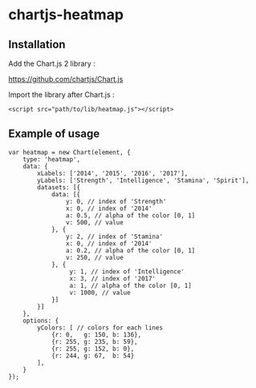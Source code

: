 # chartjs-heatmap

## Installation

Add the Chart.js 2 library :

https://github.com/chartjs/Chart.js

Import the library after Chart.js :

`<script src="path/to/lib/heatmap.js"></script>`

## Example of usage
    
    var heatmap = new Chart(element, {
        type: 'heatmap',
        data: {
            xLabels: ['2014', '2015', '2016', '2017'],
            yLabels: ['Strength', 'Intelligence', 'Stamina', 'Spirit'],
            datasets: [{
                data: [{
                    y: 0, // index of 'Strength'
                    x: 0, // index of '2014'
                    a: 0.5, // alpha of the color [0, 1]
                    v: 500, // value
                }, {
                    y: 2, // index of 'Stamina'
                    x: 0, // index of '2014'
                    a: 0.2, // alpha of the color [0, 1]
                    v: 250, // value
                }, {
                     y: 1, // index of 'Intelligence'
                     x: 3, // index of '2017'
                     a: 1, // alpha of the color [0, 1]
                     v: 1000, // value
                }]
            }]
        },
        options: {
            yColors: [ // colors for each lines
                {r: 0,   g: 150, b: 136},
                {r: 255, g: 235, b: 59},
                {r: 255, g: 152, b: 0},
                {r: 244, g: 67,  b: 54}
            ],
        }
    });
